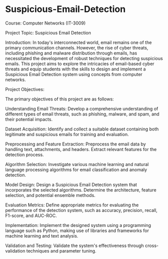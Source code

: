 # Suspicious-Email-Detection

Course: Computer Networks (IT-3009)

Project Topic: Suspicious Email Detection

Introduction:
In today's interconnected world, email remains one of the primary communication channels.
However, the rise of cyber threats, including phishing and malware distribution through emails,
has necessitated the development of robust techniques for detecting suspicious emails. This
project aims to explore the intricacies of email-based cyber threats and equip students with the
skills to design and implement a Suspicious Email Detection system using concepts from
computer networks.

Project Objectives:

The primary objectives of this project are as follows:

Understanding Email Threats: Develop a comprehensive understanding of different types of
email threats, such as phishing, malware, and spam, and their potential impacts.

Dataset Acquisition: Identify and collect a suitable dataset containing both legitimate and
suspicious emails for training and evaluation.

Preprocessing and Feature Extraction: Preprocess the email data by handling text, attachments,
and headers. Extract relevant features for the detection process.

Algorithm Selection: Investigate various machine learning and natural language processing
algorithms for email classification and anomaly detection.

Model Design: Design a Suspicious Email Detection system that incorporates the selected
algorithms. Determine the architecture, feature selection, and potential ensemble methods.

Evaluation Metrics: Define appropriate metrics for evaluating the performance of the detection
system, such as accuracy, precision, recall, F1-score, and AUC-ROC.

Implementation: Implement the designed system using a programming language such as
Python, making use of libraries and frameworks for machine learning and text analysis.

Validation and Testing: Validate the system's effectiveness through cross-validation techniques
and parameter tuning.

